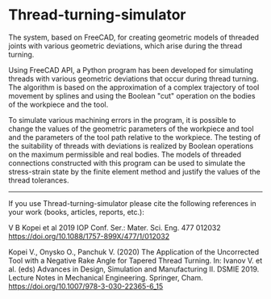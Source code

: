 # Thread-turning-simulator
The system, based on FreeCAD, for creating geometric models of threaded joints with various geometric deviations, which arise during the thread turning.

Using FreeCAD API, a Python program has been developed for simulating threads with various geometric deviations that occur during thread turning. The algorithm is based on the approximation of a complex trajectory of tool movement by splines and using the Boolean "cut" operation on the bodies of the workpiece and the tool.

To simulate various machining errors in the program, it is possible to change the values of the geometric parameters of the workpiece and tool and the parameters of the tool path relative to the workpiece. The testing of the suitability of threads with deviations is realized by Boolean operations on the maximum permissible and real bodies. The models of threaded connections constructed with this program can be used to simulate the stress-strain state by the finite element method and justify the values of the thread tolerances.

---

If you use Thread-turning-simulator please cite the following references in your work (books, articles, reports, etc.):

V B Kopei et al 2019 IOP Conf. Ser.: Mater. Sci. Eng. 477 012032 https://doi.org/10.1088/1757-899X/477/1/012032

Kopei V., Onysko O., Panchuk V. (2020) The Application of the Uncorrected Tool with a Negative Rake Angle for Tapered Thread Turning. In: Ivanov V. et al. (eds) Advances in Design, Simulation and Manufacturing II. DSMIE 2019. Lecture Notes in Mechanical Engineering. Springer, Cham. https://doi.org/10.1007/978-3-030-22365-6_15
